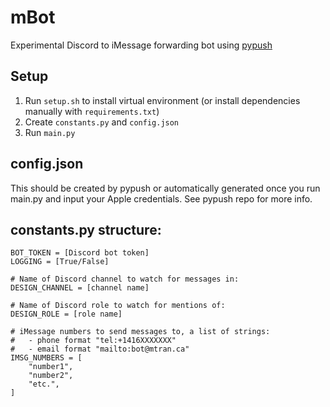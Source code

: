# mBot

Experimental Discord to iMessage forwarding bot using [pypush](https://github.com/JJTech0130/pypush)

## Setup
1. Run `setup.sh` to install virtual environment (or install dependencies manually with `requirements.txt`)
2. Create `constants.py` and `config.json`
3. Run `main.py`

## config.json
This should be created by pypush or automatically generated once you run main.py and input your Apple credentials. See pypush repo for more info.

## constants.py structure:
```
BOT_TOKEN = [Discord bot token]
LOGGING = [True/False]

# Name of Discord channel to watch for messages in:
DESIGN_CHANNEL = [channel name]

# Name of Discord role to watch for mentions of:
DESIGN_ROLE = [role name]

# iMessage numbers to send messages to, a list of strings:
#   - phone format "tel:+1416XXXXXXX"
#   - email format "mailto:bot@mtran.ca"
IMSG_NUMBERS = [
    "number1",
    "number2",
    "etc.",
]
```
